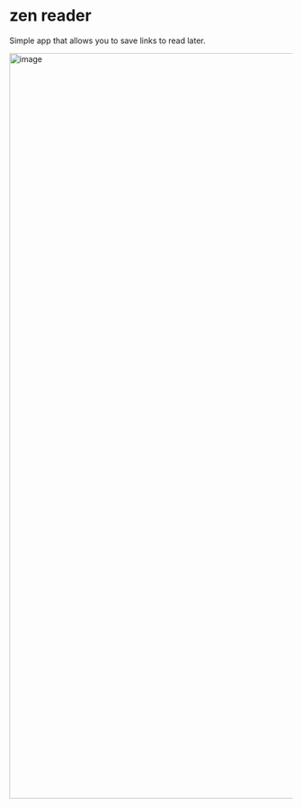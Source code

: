 # zen reader

Simple app that allows you to save links to read later.

<img width="1327" alt="image" src="https://github.com/user-attachments/assets/391a737b-9559-46fb-a8cd-0af5ee21b5ab" />
